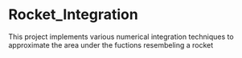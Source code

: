 # Rocket_Integration
This project implements various numerical integration techniques to approximate the area under the fuctions resembeling a rocket
